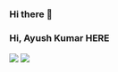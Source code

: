 ### Hi there 👋

<!--
**ak46652/ak46652** is a ✨ _special_ ✨ repository because its `README.md` (this file) appears on your GitHub profile.

Here are some ideas to get you started:

- 🔭 I’m currently working on ...
- 🌱 I’m currently learning ...
- 👯 I’m looking to collaborate on ...
- 🤔 I’m looking for help with ...
- 💬 Ask me about ...
- 📫 How to reach me: ...
- 😄 Pronouns: ...
- ⚡ Fun fact: ...
-->
### Hi, Ayush Kumar HERE 
<a align="center">
  <img align="center" src="https://github-readme-stats.vercel.app/api?username=ak46652&hide=prs,issues&theme=dark&include_all_commits=true" />
<a>
<a>
  <img align="center" src="https://github-readme-stats.vercel.app/api/pin?username=ak46652&repo=ak46652&&theme=dark" />
<a>

<br/>


